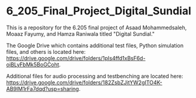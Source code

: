 # 6_205_Final_Project_Digital_Sundial
This is a repository for the 6.205 final project of Asaad Mohammedsaleh, Moaaz Fayumy, and Hamza Raniwala titled "Digital Sundial."

The Google Drive which contains additional test files, Python simulation files, and others is located here: https://drive.google.com/drive/folders/1pIs4ffd1xBsF6d-ojBLyFbMk5BoGCoht.

Additional files for audio processing and testbenching are located here: https://drive.google.com/drive/folders/182ZsbZJitYW2gITO4K-AB9IM1rFa7dqd?usp=sharing.
